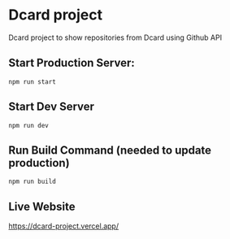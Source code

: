 # Dcard project
Dcard project to show repositories from Dcard using Github API

## Start Production Server:
```
npm run start
```

## Start Dev Server
```
npm run dev
```

## Run Build Command (needed to update production)
```
npm run build
```

## Live Website
https://dcard-project.vercel.app/
